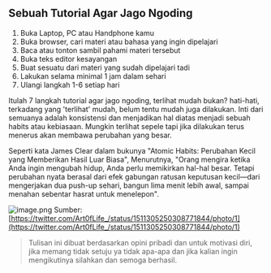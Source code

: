 ## Sebuah Tutorial Agar Jago Ngoding

1. Buka Laptop, PC atau Handphone kamu
2. Buka browser, cari materi atau bahasa yang ingin dipelajari
3. Baca atau tonton sambil pahami materi tersebut
4. Buka teks editor kesayangan
5. Buat sesuatu dari materi yang sudah dipelajari tadi 
6. Lakukan selama minimal 1 jam dalam sehari
7. Ulangi langkah 1-6 setiap hari

Itulah 7 langkah tutorial agar jago ngoding, terlihat mudah bukan? hati-hati, terkadang yang 'terlihat' mudah, belum tentu mudah juga dilakukan. Inti dari semuanya adalah konsistensi dan menjadikan hal diatas menjadi sebuah habits atau kebiasaan. Mungkin terlihat sepele tapi jika dilakukan terus menerus akan membawa perubahan yang besar.

Seperti kata James Clear dalam bukunya "Atomic Habits: Perubahan Kecil yang Memberikan Hasil Luar Biasa", Menurutnya, "Orang mengira ketika Anda ingin mengubah hidup, Anda perlu memikirkan hal-hal besar.  Tetapi perubahan nyata berasal dari efek gabungan ratusan keputusan kecil—dari mengerjakan dua push-up sehari, bangun lima menit lebih awal, sampai menahan sebentar hasrat untuk menelepon".

![image.png](https://cdn.hashnode.com/res/hashnode/image/upload/v1649691757595/vPtLQ4NZb.png)
Sumber: [https://twitter.com/Art0fLife_/status/1511305250308771844/photo/1](https://twitter.com/Art0fLife_/status/1511305250308771844/photo/1)


> Tulisan ini dibuat berdasarkan opini pribadi dan untuk motivasi diri, jika memang tidak setuju ya tidak apa-apa dan jika kalian ingin mengikutinya silahkan dan semoga berhasil.




